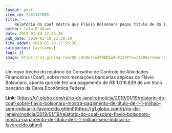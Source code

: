 ```yaml
---
layout: post
item_id: 2461317065
title: >-
    Relatório do Coaf mostra que Flávio Bolsonaro pagou título de R$ 1 milhão
author: Tatu D'Oquei
date: 2019-01-19 22:38:39
pub_date: 2019-01-19 22:38:39
time_added: 2019-01-20 17:55:36
categories: [avisamos]
tags: []
image: https://s2.glbimg.com/OQ_cdnQeleoJFWEDSw8uFz29FYo=/1200x/smart/filters:cover():strip_icc()/s04.video.glbimg.com/x720/7313239.jpg
---
```


Um novo trecho do relatório do Conselho de Controle de Atividades Financeiras (Coaf), sobre movimentações bancárias atípicas de Flávio Bolsonaro, aponta que ele fez um pagamento de R$ 1.016.839 de um título bancário da Caixa Econômica Federal.

**Link:** [https://g1.globo.com/rj/rio-de-janeiro/noticia/2019/01/19/relatorio-do-coaf-sobre-flavio-bolsonaro-mostra-pagamento-de-titulo-de-r-1-milhao-sem-indicar-o-favorecido.ghtml](https://g1.globo.com/rj/rio-de-janeiro/noticia/2019/01/19/relatorio-do-coaf-sobre-flavio-bolsonaro-mostra-pagamento-de-titulo-de-r-1-milhao-sem-indicar-o-favorecido.ghtml)

